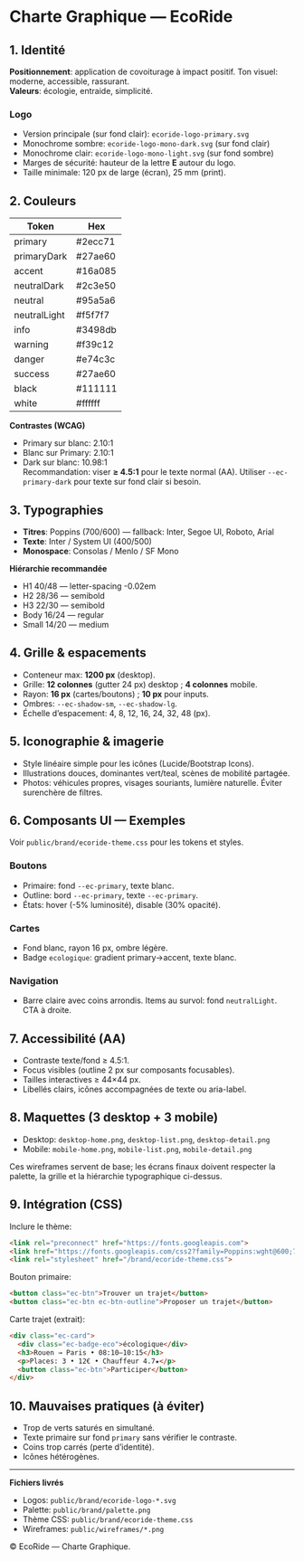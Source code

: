 
# Charte Graphique — EcoRide

## 1. Identité
**Positionnement**: application de covoiturage à impact positif. Ton visuel: moderne, accessible, rassurant.  
**Valeurs**: écologie, entraide, simplicité.

### Logo
- Version principale (sur fond clair): `ecoride-logo-primary.svg`  
- Monochrome sombre: `ecoride-logo-mono-dark.svg` (sur fond clair)  
- Monochrome clair: `ecoride-logo-mono-light.svg` (sur fond sombre)  
- Marges de sécurité: hauteur de la lettre **E** autour du logo.  
- Taille minimale: 120 px de large (écran), 25 mm (print).

## 2. Couleurs


| Token | Hex |
|------|-----|
| primary | #2ecc71 |
| primaryDark | #27ae60 |
| accent | #16a085 |
| neutralDark | #2c3e50 |
| neutral | #95a5a6 |
| neutralLight | #f5f7f7 |
| info | #3498db |
| warning | #f39c12 |
| danger | #e74c3c |
| success | #27ae60 |
| black | #111111 |
| white | #ffffff |

**Contrastes (WCAG)**  
- Primary sur blanc: 2.10:1  
- Blanc sur Primary: 2.10:1  
- Dark sur blanc: 10.98:1  
Recommandation: viser **≥ 4.5:1** pour le texte normal (AA). Utiliser `--ec-primary-dark` pour texte sur fond clair si besoin.

## 3. Typographies
- **Titres**: Poppins (700/600) — fallback: Inter, Segoe UI, Roboto, Arial
- **Texte**: Inter / System UI (400/500)
- **Monospace**: Consolas / Menlo / SF Mono

**Hiérarchie recommandée**  
- H1 40/48 — letter-spacing -0.02em  
- H2 28/36 — semibold  
- H3 22/30 — semibold  
- Body 16/24 — regular  
- Small 14/20 — medium

## 4. Grille & espacements
- Conteneur max: **1200 px** (desktop).  
- Grille: **12 colonnes** (gutter 24 px) desktop ; **4 colonnes** mobile.  
- Rayon: **16 px** (cartes/boutons) ; **10 px** pour inputs.  
- Ombres: `--ec-shadow-sm`, `--ec-shadow-lg`.  
- Échelle d’espacement: 4, 8, 12, 16, 24, 32, 48 (px).

## 5. Iconographie & imagerie
- Style linéaire simple pour les icônes (Lucide/Bootstrap Icons).  
- Illustrations douces, dominantes vert/teal, scènes de mobilité partagée.  
- Photos: véhicules propres, visages souriants, lumière naturelle. Éviter surenchère de filtres.

## 6. Composants UI — Exemples
Voir `public/brand/ecoride-theme.css` pour les tokens et styles.

### Boutons
- Primaire: fond `--ec-primary`, texte blanc.  
- Outline: bord `--ec-primary`, texte `--ec-primary`.  
- États: hover (-5% luminosité), disable (30% opacité).

### Cartes
- Fond blanc, rayon 16 px, ombre légère.  
- Badge `ecologique`: gradient primary→accent, texte blanc.

### Navigation
- Barre claire avec coins arrondis. Items au survol: fond `neutralLight`. CTA à droite.

## 7. Accessibilité (AA)
- Contraste texte/fond ≥ 4.5:1.  
- Focus visibles (outline 2 px sur composants focusables).  
- Tailles interactives ≥ 44×44 px.  
- Libellés clairs, icônes accompagnées de texte ou aria-label.

## 8. Maquettes (3 desktop + 3 mobile)
- Desktop: `desktop-home.png`, `desktop-list.png`, `desktop-detail.png`  
- Mobile: `mobile-home.png`, `mobile-list.png`, `mobile-detail.png`

Ces wireframes servent de base; les écrans finaux doivent respecter la palette, la grille et la hiérarchie typographique ci-dessus.

## 9. Intégration (CSS)
Inclure le thème:
```html
<link rel="preconnect" href="https://fonts.googleapis.com">
<link href="https://fonts.googleapis.com/css2?family=Poppins:wght@600;700&display=swap" rel="stylesheet">
<link rel="stylesheet" href="/brand/ecoride-theme.css">
```

Bouton primaire:
```html
<button class="ec-btn">Trouver un trajet</button>
<button class="ec-btn ec-btn-outline">Proposer un trajet</button>
```

Carte trajet (extrait):
```html
<div class="ec-card">
  <div class="ec-badge-eco">écologique</div>
  <h3>Rouen → Paris • 08:10–10:15</h3>
  <p>Places: 3 • 12€ • Chauffeur 4.7★</p>
  <button class="ec-btn">Participer</button>
</div>
```

## 10. Mauvaises pratiques (à éviter)
- Trop de verts saturés en simultané.  
- Texte primaire sur fond `primary` sans vérifier le contraste.  
- Coins trop carrés (perte d’identité).  
- Icônes hétérogènes.

---

**Fichiers livrés**  
- Logos: `public/brand/ecoride-logo-*.svg`  
- Palette: `public/brand/palette.png`  
- Thème CSS: `public/brand/ecoride-theme.css`  
- Wireframes: `public/wireframes/*.png`

© EcoRide — Charte Graphique.
